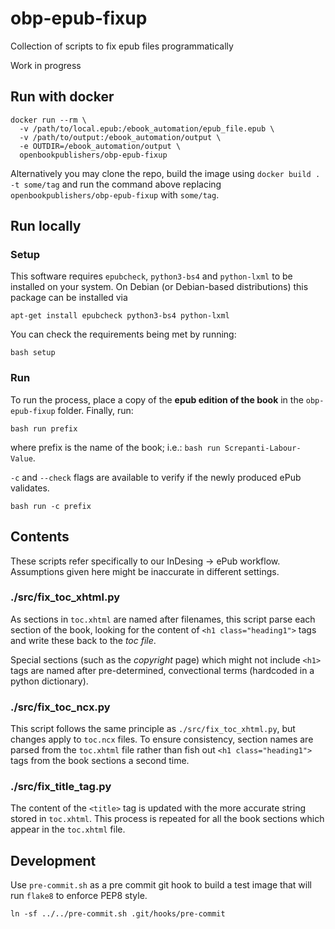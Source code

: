 # obp-epub-fixup
Collection of scripts to fix epub files programmatically

Work in progress

## Run with docker
```
docker run --rm \
  -v /path/to/local.epub:/ebook_automation/epub_file.epub \
  -v /path/to/output:/ebook_automation/output \
  -e OUTDIR=/ebook_automation/output \
  openbookpublishers/obp-epub-fixup
```

Alternatively you may clone the repo, build the image using `docker build . -t some/tag` and run the command above replacing `openbookpublishers/obp-epub-fixup` with `some/tag`.

## Run locally
### Setup

This software requires `epubcheck`, `python3-bs4` and `python-lxml` to be installed on your system. On Debian (or Debian-based distributions) this package can be installed via

`apt-get install epubcheck python3-bs4 python-lxml`

You can check the requirements being met by running:

`bash setup`

### Run

To run the process, place a copy of the **epub edition of the book** in the `obp-epub-fixup` folder. Finally, run:

`bash run prefix`

where prefix is the name of the book; i.e.: `bash run Screpanti-Labour-Value`.

`-c` and `--check` flags are available to verify if the newly produced ePub validates.

`bash run -c prefix`

## Contents
These scripts refer specifically to our InDesing -> ePub workflow. Assumptions given here might be inaccurate in different settings.

### ./src/fix_toc_xhtml.py
As sections in `toc.xhtml` are named after filenames, this script parse each section of the book, looking for the content of `<h1 class="heading1">` tags and write these back to the _toc file_.

Special sections (such as the _copyright_ page) which might not include `<h1>` tags are named after pre-determined, convectional terms (hardcoded in a python dictionary).

### ./src/fix_toc_ncx.py
This script follows the same principle as `./src/fix_toc_xhtml.py`, but changes apply to `toc.ncx` files. To ensure consistency, section names are parsed from the `toc.xhtml` file rather than fish out `<h1 class="heading1">` tags from the book sections a second time.

### ./src/fix_title_tag.py
The content of the `<title>` tag is updated with the more accurate string stored in `toc.xhtml`. This process is repeated for all the book sections which appear in the `toc.xhtml` file.

## Development
Use `pre-commit.sh` as a pre commit git hook to build a test image that will run `flake8` to enforce PEP8 style.

```
ln -sf ../../pre-commit.sh .git/hooks/pre-commit
```
